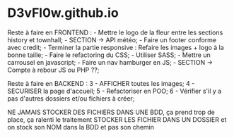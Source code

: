 # D3vFl0w.github.io

Reste à faire en FRONTEND :
    - Mettre le logo de la fleur entre les sections history et townhall;
    - SECTION -> API météo;
    - Faire un footer conforme avec credit;
    - Terminer la partie responsive : Refaire les images + logo à la bonne taille;
    - Faire le refactoring du CSS;
    - Utiliser SASS;
    - Mettre un carrousel en javascript;
    - Faire un nav hamburger en JS;
    - SECTION -> Compte à rebour JS ou PHP ??;

Reste à faire en BACKEND :
    3 - AFFICHER toutes les images;
    4 - SECURISER la page d'accueil;
    5 - Refactoriser en POO;
    6 - Vérifier s'il y a pas d'autres dossiers et/ou fichiers à créer;

NE JAMAIS STOCKER DES FICHIERS DANS UNE BDD, ça prend trop de place, ça ralenti le traitement
STOCKER LES FICHIER DANS UN DOSSIER et on stock son NOM dans la BDD et pas son chemin